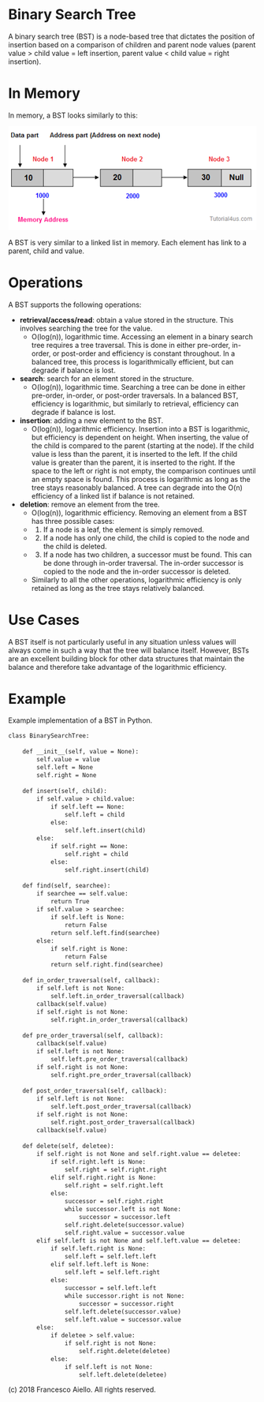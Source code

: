 # Binary Search Tree

A binary search tree (BST) is a node-based tree that dictates the position of insertion based on a comparison of children and parent node values (parent value > child value = left insertion, parent value < child value = right insertion).

# In Memory

In memory, a BST looks similarly to this:

![Image of BST in Memory](../images/bst_memory.png)

A BST is very similar to a linked list in memory. Each element has link to a parent, child and value.

# Operations

A BST supports the following operations:

- **retrieval/access/read**: obtain a value stored in the structure. This involves searching the tree for the value.
  - O(log(n)), logarithmic time. Accessing an element in a binary search tree requires a tree traversal. This is done in either pre-order, in-order, or post-order and efficiency is constant throughout. In a balanced tree, this process is logarithmically efficient, but can degrade if balance is lost.
- **search**: search for an element stored in the structure.
  - O(log(n)), logarithmic time. Searching a tree can be done in either pre-order, in-order, or post-order traversals. In a balanced BST, efficiency is logarithmic, but similarly to retrieval, efficiency can degrade if balance is lost.
- **insertion**: adding a new element to the BST.
  - O(log(n)), logarithmic efficiency. Insertion into a BST is logarithmic, but efficiency is dependent on height. When inserting, the value of the child is compared to the parent (starting at the node). If the child value is less than the parent, it is inserted to the left. If the child value is greater than the parent, it is inserted to the right. If the space to the left or right is not empty, the comparison continues until an empty space is found. This process is logarithmic as long as the tree stays reasonably balanced. A tree can degrade into the O(n) efficiency of a linked list if balance is not retained.
- **deletion**: remove an element from the tree.
  - O(log(n)), logarithmic efficiency. Removing an element from a BST has three possible cases:
  - 1.  If a node is a leaf, the element is simply removed.
  - 2.  If a node has only one child, the child is copied to the node and the child is deleted.
  - 3.  If a node has two children, a successor must be found. This can be done through in-order traversal. The in-order successor is copied to the node and the in-order successor is deleted.
  - Similarly to all the other operations, logarithmic efficiency is only retained as long as the tree stays relatively balanced.

# Use Cases

A BST itself is not particularly useful in any situation unless values will always come in such a way that the tree will balance itself. However, BSTs are an excellent building block for other data structures that maintain the balance and therefore take advantage of the logarithmic efficiency.

# Example

Example implementation of a BST in Python.

```
class BinarySearchTree:

    def __init__(self, value = None):
        self.value = value
        self.left = None
        self.right = None

    def insert(self, child):
        if self.value > child.value:
            if self.left == None:
                self.left = child
            else:
                self.left.insert(child)
        else:
            if self.right == None:
                self.right = child
            else:
                self.right.insert(child)

    def find(self, searchee):
        if searchee == self.value:
            return True
        if self.value > searchee:
            if self.left is None:
                return False
            return self.left.find(searchee)
        else:
            if self.right is None:
                return False
            return self.right.find(searchee)

    def in_order_traversal(self, callback):
        if self.left is not None:
            self.left.in_order_traversal(callback)
        callback(self.value)
        if self.right is not None:
            self.right.in_order_traversal(callback)

    def pre_order_traversal(self, callback):
        callback(self.value)
        if self.left is not None:
            self.left.pre_order_traversal(callback)
        if self.right is not None:
            self.right.pre_order_traversal(callback)

    def post_order_traversal(self, callback):
        if self.left is not None:
            self.left.post_order_traversal(callback)
        if self.right is not None:
            self.right.post_order_traversal(callback)
        callback(self.value)

    def delete(self, deletee):
        if self.right is not None and self.right.value == deletee:
            if self.right.left is None:
                self.right = self.right.right
            elif self.right.right is None:
                self.right = self.right.left
            else:
                successor = self.right.right
                while successor.left is not None:
                    successor = successor.left
                self.right.delete(successor.value)
                self.right.value = successor.value
        elif self.left is not None and self.left.value == deletee:
            if self.left.right is None:
                self.left = self.left.left
            elif self.left.left is None:
                self.left = self.left.right
            else:
                successor = self.left.left
                while successor.right is not None:
                    successor = successor.right
                self.left.delete(successor.value)
                self.left.value = successor.value
        else:
            if deletee > self.value:
                if self.right is not None:
                    self.right.delete(deletee)
            else:
                if self.left is not None:
                    self.left.delete(deletee)
```

(c) 2018 Francesco Aiello. All rights reserved.
